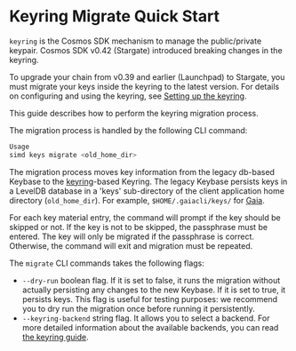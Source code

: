 <!--
order: 4
-->
# Keyring Migrate Quick Start

`keyring` is the Cosmos SDK mechanism to manage the public/private keypair. Cosmos SDK v0.42 (Stargate) introduced breaking changes in the keyring. 

To upgrade your chain from v0.39 and earlier (Launchpad) to Stargate, you must migrate your keys inside the keyring to the latest version. For details on configuring and using the keyring, see [Setting up the keyring](../run-node/keyring.md).

This guide describes how to perform the keyring migration process.

The migration process is handled by the following CLI command:

```bash
Usage
simd keys migrate <old_home_dir>
```

The migration process moves key information from the legacy db-based Keybase to the [keyring](https://github.com/99designs/keyring)-based Keyring. The legacy Keybase persists keys in a LevelDB database in a 'keys' sub-directory of the client application home directory (`old_home_dir`). For example, `$HOME/.gaiacli/keys/` for [Gaia](https://github.com/cosmos/gaia).

For each key material entry, the command will prompt if the key should be skipped or not. If the key is not to be skipped, the passphrase must be entered. The key will only be migrated if the passphrase is correct. Otherwise, the command will exit and migration must be repeated.

The `migrate` CLI commands takes the following flags:
- `--dry-run` boolean flag. If it is set to false, it runs the migration without actually persisting any changes to the new Keybase. If it is set to true, it persists keys. This flag is useful for testing purposes: we recommend you to dry run the migration once before running it persistently.
- `--keyring-backend` string flag. It allows you to select a backend. For more detailed information about the available backends, you can read [the keyring guide](../run-node/keyring.md).
